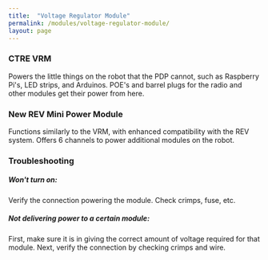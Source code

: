 ```yaml
---
title:  "Voltage Regulator Module"
permalink: /modules/voltage-regulator-module/
layout: page
---
```




### CTRE VRM

Powers the little things on the robot that the PDP cannot, such as Raspberry Pi's, LED strips, and Arduinos. POE's and barrel plugs for the radio and other modules get their power from here.

### New REV Mini Power Module

Functions similarly to the VRM, with enhanced compatibility with the REV system. Offers 6 channels to power additional modules on the robot.

### Troubleshooting

##### Won't turn on:

Verify the connection powering the module. Check crimps, fuse, etc.

##### Not delivering power to a certain module:

First, make sure it is in giving the correct amount of voltage required for that module. Next, verify the connection by checking crimps and wire.
